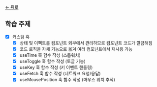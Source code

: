 [← 뒤로](../README.md)

## 학습 주제

- [x] 커스텀 훅
  - [x] 상태 및 이펙트를 컴포넌트 외부에서 관리하므로 컴포넌트 코드가 깔끔해짐
  - [x] 코드 로직을 자체 기능으로 옮겨 여러 컴포넌트에서 재사용 가능
  - [x] useTime 훅 함수 작성 (스톱워치)
  - [x] useToggle 훅 함수 작성 (토글 기능)
  - [x] useKey 훅 함수 작성 (키 이벤트 핸들링)
  - [x] useFetch 훅 함수 작성 (네트워크 요청/응답)
  - [x] useMousePosition 훅 함수 작성 (마우스 위치 추적)